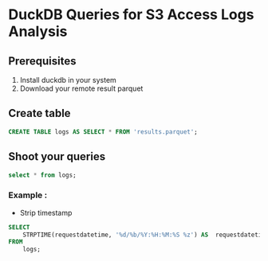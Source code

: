# DuckDB Queries for S3 Access Logs Analysis

## Prerequisites 
1. Install duckdb in your system 
2. Download your remote result parquet 

## Create table 

```sql
CREATE TABLE logs AS SELECT * FROM 'results.parquet';
```

## Shoot your queries 

```sql
select * from logs;
```


### Example : 

- Strip timestamp 

```sql
SELECT 
    STRPTIME(requestdatetime, '%d/%b/%Y:%H:%M:%S %z') AS  requestdatetime
FROM 
    logs;
```
